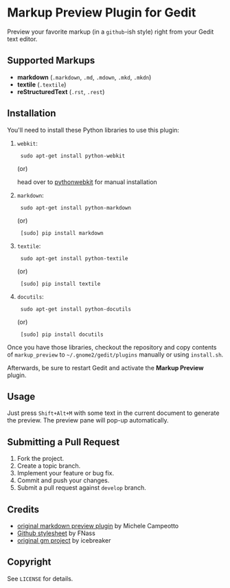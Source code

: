 # Markup Preview Plugin for Gedit

Preview your favorite markup (in a `github`-ish style) right from your Gedit text editor.

## Supported Markups

* **markdown** (`.markdown`, `.md`, `.mdown`, `.mkd`, `.mkdn`)
* **textile** (`.textile`)
* **reStructuredText** (`.rst`, `.rest`)


## Installation

You'll need to install these Python libraries to use this plugin:

1. `webkit`:

        sudo apt-get install python-webkit

    (or)

    head over to [pythonwebkit](http://www.gnu.org/software/pythonwebkit/) for manual installation

2. `markdown`:

        sudo apt-get install python-markdown
    
    (or)
 
        [sudo] pip install markdown

3. `textile`:

        sudo apt-get install python-textile

    (or)

        [sudo] pip install textile

4. `docutils`:

        sudo apt-get install python-docutils

    (or)

        [sudo] pip install docutils

Once you have those libraries, checkout the repository and copy contents of `markup_preview` to `~/.gnome2/gedit/plugins` manually or using `install.sh`.

Afterwards, be sure to restart Gedit and activate the **Markup Preview** plugin.

## Usage

Just press `Shift+Alt+M` with some text in the current document to generate the preview.  The preview pane will pop-up automatically.

## Submitting a Pull Request

1. Fork the project.
2. Create a topic branch.
3. Implement your feature or bug fix.
4. Commit and push your changes.
5. Submit a pull request against `develop` branch.

## Credits

* [original markdown preview plugin](http://live.gnome.org/Gedit/MarkdownSupport) by Michele Campeotto
* [Github stylesheet](http://fgnass.posterous.com/github-markdown-preview) by FNass
* [original gm project](https://github.com/icebreaker/gm) by icebreaker

## Copyright

See `LICENSE` for details.
